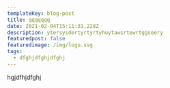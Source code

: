 ```yaml
---
templateKey: blog-post
title: qqqqqqq
date: 2021-02-04T15:11:31.228Z
description: ytersysdertyrtyrtyhuytawsrtewrtggseery
featuredpost: false
featuredimage: /img/logo.svg
tags:
  - dfghjdfghjdfghj
---
```

hgjdfhjdfghj